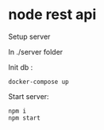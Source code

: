 # node rest api

Setup server

In ./server folder 

Init db :

```
docker-compose up
```

Start server:

```
npm i
npm start
```

